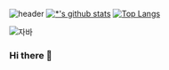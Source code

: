 ![header](https://capsule-render.vercel.app/api?type=wave&color=auto&height=300&section=header&text=백엔드개발자&fontSize=90)
[![*'s github stats](https://github-readme-stats.vercel.app/api?username=youngmoo99&show_icons=true&theme=radical)](https://github.com/youngmoo99)
[![Top Langs](https://github-readme-stats.vercel.app/api/top-langs/?username=youngmoo99&layout=compact)](https://github.com/youngmoo99/github-readme-stats)

<!--[![Top Langs](https://github-readme-stats.vercel.app/api/top-langs/?username=youngmoo99)](https://github.com/youngmoo99/github-readme-stats)-->

![자바](https://img.shields.io/badge/-자바-007396?style=flat&logo=Java&logoColor=ffffff)



### Hi there 👋

<!--
**youngmoo99/youngmoo99** is a ✨ _special_ ✨ repository because its `README.md` (this file) appears on your GitHub profile.

Here are some ideas to get you started:

- 🔭 I’m currently working on ...
- 🌱 I’m currently learning ...
- 👯 I’m looking to collaborate on ...
- 🤔 I’m looking for help with ...
- 💬 Ask me about ...
- 📫 How to reach me: ...
- 😄 Pronouns: ...
- ⚡ Fun fact: ...
-->
